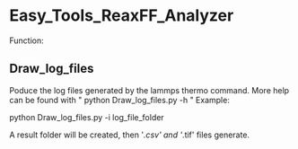 # Easy_Tools_ReaxFF_Analyzer

Function:

Draw_log_files
-----
Poduce the log files generated by the lammps thermo command. More help can be found with 
" python Draw_log_files.py -h "
Example:

python Draw_log_files.py -i log_file_folder
  
A result folder will be created, then '*.csv' and '*.tif' files generate.
  


